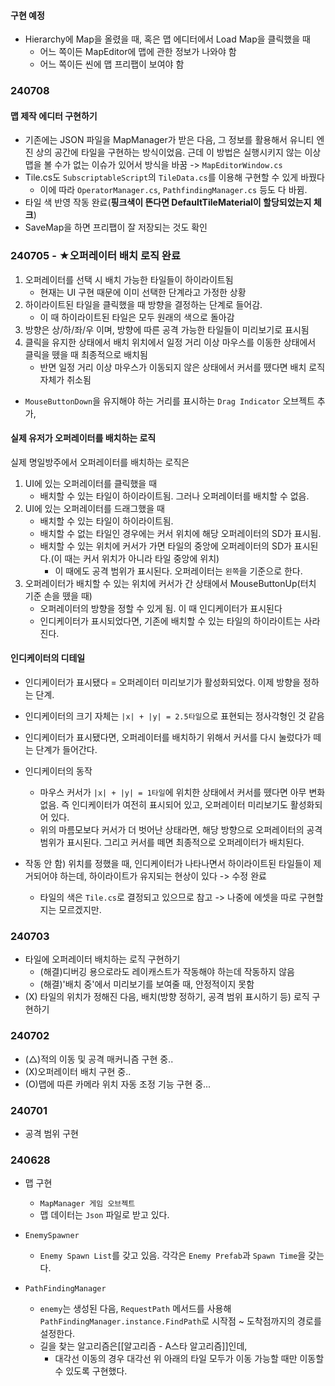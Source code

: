#### 구현 예정
- Hierarchy에 Map을 올렸을 때, 혹은 맵 에디터에서 Load Map을 클릭했을 때
	- 어느 쪽이든 MapEditor에 맵에 관한 정보가 나와야 함
	- 어느 쪽이든 씬에 맵 프리팹이 보여야 함


### 240708

#### 맵 제작 에디터 구현하기
- 기존에는 JSON 파일을 MapManager가 받은 다음, 그 정보를 활용해서 유니티 엔진 상의 공간에 타일을 구현하는 방식이었음. 근데 이 방법은 실행시키지 않는 이상 맵을 볼 수가 없는 이슈가 있어서 방식을 바꿈 -> `MapEditorWindow.cs`
- Tile.cs도 `SubscriptableScript`의 `TileData.cs`를 이용해 구현할 수 있게 바꿨다
	- 이에 따라 `OperatorManager.cs`, `PathfindingManager.cs` 등도 다 바뀜.
- 타일 색 반영 작동 완료(**핑크색이 뜬다면 DefaultTileMaterial이 할당되었는지 체크**)
- SaveMap을 하면 프리팹이 잘 저장되는 것도 확인



### 240705 - ★오퍼레이터 배치 로직 완료
1. 오퍼레이터를 선택 시 배치 가능한 타일들이 하이라이트됨
	- 현재는 UI 구현 때문에 이미 선택한 단계라고 가정한 상황
2. 하이라이트된 타일을 클릭했을 때 방향을 결정하는 단계로 들어감.
	- 이 때 하이라이트된 타일은 모두 원래의 색으로 돌아감
3. 방향은 상/하/좌/우 이며, 방향에 따른 공격 가능한 타일들이 미리보기로 표시됨
4. 클릭을 유지한 상태에서 배치 위치에서 일정 거리 이상 마우스를 이동한 상태에서 클릭을 뗐을 때 최종적으로 배치됨
	- 반면 일정 거리 이상 마우스가 이동되지 않은 상태에서 커서를 뗐다면 배치 로직 자체가 취소됨
- `MouseButtonDown`을 유지해야 하는 거리를 표시하는 `Drag Indicator` 오브젝트 추가, 
#### 실제 유저가 오퍼레이터를 배치하는 로직
실제 명일방주에서 오퍼레이터를 배치하는 로직은
1) UI에 있는 오퍼레이터를 클릭했을 때
	- 배치할 수 있는 타일이 하이라이트됨. 그러나 오퍼레이터를 배치할 수 없음.
2) UI에 있는 오퍼레이터를 드래그했을 때
	- 배치할 수 있는 타일이 하이라이트됨.
	- 배치할 수 없는 타일인 경우에는 커서 위치에 해당 오퍼레이터의 SD가 표시됨. 
	- 배치할 수 있는 위치에 커서가 가면 타일의 중앙에 오퍼레이터의 SD가 표시된다.(이 때는 커서 위치가 아니라 타일 중앙에 위치)
		- 이 때에도 공격 범위가 표시된다. 오퍼레이터는 `왼쪽`을 기준으로 한다.
3) 오퍼레이터가 배치할 수 있는 위치에 커서가 간 상태에서 MouseButtonUp(터치 기준 손을 뗐을 때)
	- 오퍼레이터의 방향을 정할 수 있게 됨. 이 때 인디케이터가 표시된다
	- 인디케이터가 표시되었다면, 기존에 배치할 수 있는 타일의 하이라이트는 사라진다.
#### 인디케이터의 디테일
- 인디케이터가 표시됐다 = 오퍼레이터 미리보기가 활성화되었다. 이제 방향을 정하는 단계.
- 인디케이터의 크기 자체는 `|x| + |y| = 2.5타일`으로 표현되는 정사각형인 것 같음
- 인디케이터가 표시됐다면, 오퍼레이터를 배치하기 위해서 커서를 다시 눌렀다가 떼는 단계가 들어간다.
- 인디케이터의 동작
	- 마우스 커서가 `|x| + |y| = 1타일`에 위치한 상태에서 커서를 뗐다면 아무 변화 없음. 즉 인디케이터가 여전히 표시되어 있고, 오퍼레이터 미리보기도 활성화되어 있다.
	- 위의 마름모보다 커서가 더 벗어난 상태라면, 해당 방향으로 오퍼레이터의 공격 범위가 표시된다. 그리고 커서를 떼면 최종적으로 오퍼레이터가 배치된다.

- 작동 안 함) 위치를 정했을 때, 인디케이터가 나타나면서 하이라이트된 타일들이 제거되어야 하는데, 하이라이트가 유지되는 현상이 있다 -> 수정 완료
	- 타일의 색은 `Tile.cs`로 결정되고 있으므로 참고 -> 나중에 에셋을 따로 구현할지는 모르겠지만.




### 240703
- 타일에 오퍼레이터 배치하는 로직 구현하기
	- (해결)디버깅 용으로라도 레이캐스트가 작동해야 하는데 작동하지 않음
	- (해결)'배치 중'에서 미리보기를 보여줄 때, 안정적이지 못함
- (X) 타일의 위치가 정해진 다음, 배치(방향 정하기, 공격 범위 표시하기 등) 로직 구현하기

### 240702
- (△)적의 이동 및 공격 매커니즘 구현 중..
- (X)오퍼레이터 배치 구현 중..
- (O)맵에 따른 카메라 위치 자동 조정 기능 구현 중...
### 240701
- 공격 범위 구현
### 240628
- 맵 구현
	- `MapManager 게임 오브젝트`
	- 맵 데이터는 `Json` 파일로 받고 있다. 

- `EnemySpawner`
	- `Enemy Spawn List`를 갖고 있음. 각각은 `Enemy Prefab`과 `Spawn Time`을 갖는다. 

- `PathFindingManager`
	- `enemy`는 생성된 다음, `RequestPath` 메서드를 사용해 `PathFindingManager.instance.FindPath`로 시작점 ~ 도착점까지의 경로를 설정한다.
	- 길을 찾는 알고리즘은[[알고리즘 - A스타 알고리즘]]인데, 
		- 대각선 이동의 경우 대각선 위 아래의 타일 모두가 이동 가능할 때만 이동할 수 있도록 구현했다.